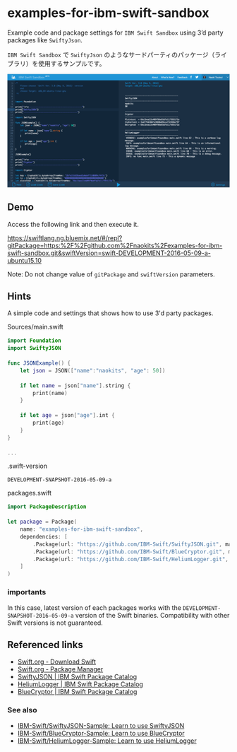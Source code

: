 # examples-for-ibm-swift-sandbox

Example code and package settings for `IBM Swift Sandbox` using 3’d party packages like `SwiftyJson`.

`IBM Swift Sandbox` で `SwiftyJson` のようなサードパーティのパッケージ（ライブラリ）を使用するサンプルです。

![](./images/result.png)

## Demo
Access the following link and then execute it.

https://swiftlang.ng.bluemix.net/#/repl?gitPackage=https:%2F%2Fgithub.com%2Fnaokits%2Fexamples-for-ibm-swift-sandbox.git&swiftVersion=swift-DEVELOPMENT-2016-05-09-a-ubuntu15.10

Note: Do not change value of `gitPackage` and `swiftVersion` parameters.

## Hints

A simple code and settings that shows how to use 3'd party packages.

Sources/main.swift
```swift
import Foundation
import SwiftyJSON

func JSONExample() {
    let json = JSON(["name":"naokits", "age": 50])

    if let name = json["name"].string {
        print(name)
    }

    if let age = json["age"].int {
        print(age)
    }
}

...
```

.swift-version
```
DEVELOPMENT-SNAPSHOT-2016-05-09-a
```

packages.swift
```swift
import PackageDescription

let package = Package(
    name: "examples-for-ibm-swift-sandbox",
    dependencies: [
        .Package(url: "https://github.com/IBM-Swift/SwiftyJSON.git", majorVersion: 8),
        .Package(url: "https://github.com/IBM-Swift/BlueCryptor.git", majorVersion: 0, minor: 2),
        .Package(url: "https://github.com/IBM-Swift/HeliumLogger.git", majorVersion: 0, minor: 9),
    ]
)
```


### importants

In this case, latest version of each packages works with the `DEVELOPMENT-SNAPSHOT-2016-05-09-a` version of the Swift binaries. Compatibility with other Swift versions is not guaranteed.



## Referenced links

- [Swift.org - Download Swift](https://swift.org/download/#using-downloads)
- [Swift.org - Package Manager](https://swift.org/package-manager/#example-usage)
- [SwiftyJSON | IBM Swift Package Catalog](https://swiftpkgs.ng.bluemix.net/package/IBM-Swift/SwiftyJSON?cm_mc_uid=00257843404014521352087&cm_mc_sid_50200000=1466362846)
- [HeliumLogger | IBM Swift Package Catalog](https://swiftpkgs.ng.bluemix.net/package/IBM-Swift/HeliumLogger?cm_mc_uid=00257843404014521352087&cm_mc_sid_50200000=1466362846)
- [BlueCryptor | IBM Swift Package Catalog](https://swiftpkgs.ng.bluemix.net/package/IBM-Swift/BlueCryptor?cm_mc_uid=00257843404014521352087&cm_mc_sid_50200000=1466376370)

### See also

- [IBM-Swift/SwiftyJSON-Sample: Learn to use SwiftyJSON](https://github.com/IBM-Swift/SwiftyJSON-Sample)
- [IBM-Swift/BlueCryptor-Sample: Learn to use BlueCryptor](https://github.com/IBM-Swift/BlueCryptor-Sample)
- [IBM-Swift/HeliumLogger-Sample: Learn to use HeliumLogger](https://github.com/IBM-Swift/HeliumLogger-Sample)
